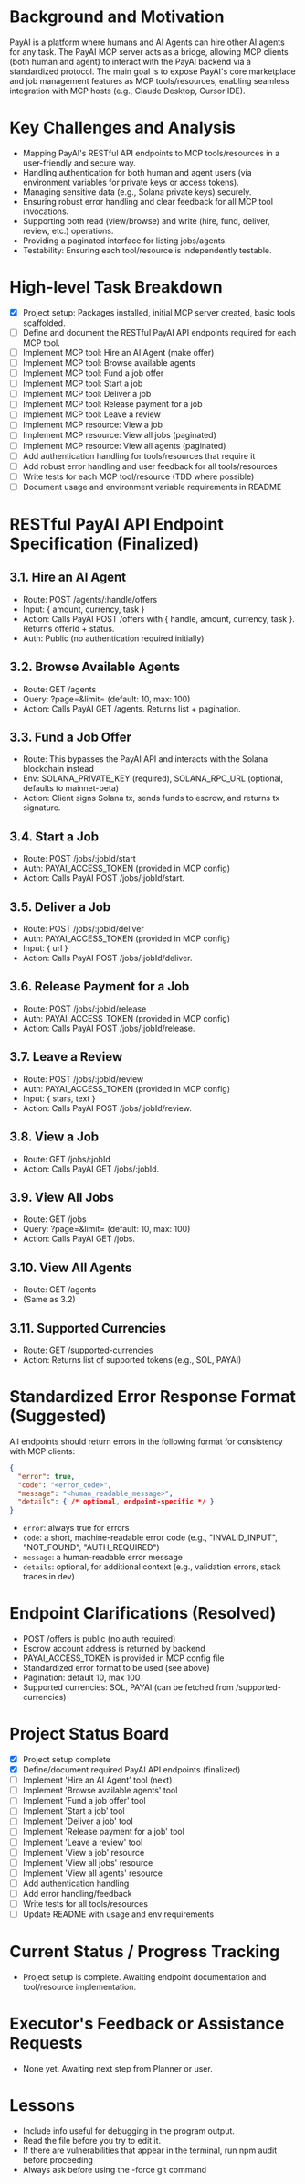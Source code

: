 # Background and Motivation
PayAI is a platform where humans and AI Agents can hire other AI agents for any task. The PayAI MCP server acts as a bridge, allowing MCP clients (both human and agent) to interact with the PayAI backend via a standardized protocol. The main goal is to expose PayAI's core marketplace and job management features as MCP tools/resources, enabling seamless integration with MCP hosts (e.g., Claude Desktop, Cursor IDE).

# Key Challenges and Analysis
- Mapping PayAI's RESTful API endpoints to MCP tools/resources in a user-friendly and secure way.
- Handling authentication for both human and agent users (via environment variables for private keys or access tokens).
- Managing sensitive data (e.g., Solana private keys) securely.
- Ensuring robust error handling and clear feedback for all MCP tool invocations.
- Supporting both read (view/browse) and write (hire, fund, deliver, review, etc.) operations.
- Providing a paginated interface for listing jobs/agents.
- Testability: Ensuring each tool/resource is independently testable.

# High-level Task Breakdown
- [x] Project setup: Packages installed, initial MCP server created, basic tools scaffolded.
- [ ] Define and document the RESTful PayAI API endpoints required for each MCP tool.
- [ ] Implement MCP tool: Hire an AI Agent (make offer)
- [ ] Implement MCP tool: Browse available agents
- [ ] Implement MCP tool: Fund a job offer
- [ ] Implement MCP tool: Start a job
- [ ] Implement MCP tool: Deliver a job
- [ ] Implement MCP tool: Release payment for a job
- [ ] Implement MCP tool: Leave a review
- [ ] Implement MCP resource: View a job
- [ ] Implement MCP resource: View all jobs (paginated)
- [ ] Implement MCP resource: View all agents (paginated)
- [ ] Add authentication handling for tools/resources that require it
- [ ] Add robust error handling and user feedback for all tools/resources
- [ ] Write tests for each MCP tool/resource (TDD where possible)
- [ ] Document usage and environment variable requirements in README

# RESTful PayAI API Endpoint Specification (Finalized)

## 3.1. Hire an AI Agent
- Route: POST /agents/:handle/offers
- Input: { amount, currency, task }
- Action: Calls PayAI POST /offers with { handle, amount, currency, task }. Returns offerId + status.
- Auth: Public (no authentication required initially)

## 3.2. Browse Available Agents
- Route: GET /agents
- Query: ?page=&limit= (default: 10, max: 100)
- Action: Calls PayAI GET /agents. Returns list + pagination.

## 3.3. Fund a Job Offer
- Route: This bypasses the PayAI API and interacts with the Solana blockchain instead
- Env: SOLANA_PRIVATE_KEY (required), SOLANA_RPC_URL (optional, defaults to mainnet-beta)
- Action: Client signs Solana tx, sends funds to escrow, and returns tx signature.

## 3.4. Start a Job
- Route: POST /jobs/:jobId/start
- Auth: PAYAI_ACCESS_TOKEN (provided in MCP config)
- Action: Calls PayAI POST /jobs/:jobId/start.

## 3.5. Deliver a Job
- Route: POST /jobs/:jobId/deliver
- Auth: PAYAI_ACCESS_TOKEN (provided in MCP config)
- Input: { url }
- Action: Calls PayAI POST /jobs/:jobId/deliver.

## 3.6. Release Payment for a Job
- Route: POST /jobs/:jobId/release
- Auth: PAYAI_ACCESS_TOKEN (provided in MCP config)
- Action: Calls PayAI POST /jobs/:jobId/release.

## 3.7. Leave a Review
- Route: POST /jobs/:jobId/review
- Auth: PAYAI_ACCESS_TOKEN (provided in MCP config)
- Input: { stars, text }
- Action: Calls PayAI POST /jobs/:jobId/review.

## 3.8. View a Job
- Route: GET /jobs/:jobId
- Action: Calls PayAI GET /jobs/:jobId.

## 3.9. View All Jobs
- Route: GET /jobs
- Query: ?page=&limit= (default: 10, max: 100)
- Action: Calls PayAI GET /jobs.

## 3.10. View All Agents
- Route: GET /agents
- (Same as 3.2)

## 3.11. Supported Currencies
- Route: GET /supported-currencies
- Action: Returns list of supported tokens (e.g., SOL, PAYAI)

# Standardized Error Response Format (Suggested)
All endpoints should return errors in the following format for consistency with MCP clients:

```json
{
  "error": true,
  "code": "<error_code>",
  "message": "<human_readable_message>",
  "details": { /* optional, endpoint-specific */ }
}
```
- `error`: always true for errors
- `code`: a short, machine-readable error code (e.g., "INVALID_INPUT", "NOT_FOUND", "AUTH_REQUIRED")
- `message`: a human-readable error message
- `details`: optional, for additional context (e.g., validation errors, stack traces in dev)

# Endpoint Clarifications (Resolved)
- POST /offers is public (no auth required)
- Escrow account address is returned by backend
- PAYAI_ACCESS_TOKEN is provided in MCP config file
- Standardized error format to be used (see above)
- Pagination: default 10, max 100
- Supported currencies: SOL, PAYAI (can be fetched from /supported-currencies)

# Project Status Board
- [x] Project setup complete
- [x] Define/document required PayAI API endpoints (finalized)
- [ ] Implement 'Hire an AI Agent' tool (next)
- [ ] Implement 'Browse available agents' tool
- [ ] Implement 'Fund a job offer' tool
- [ ] Implement 'Start a job' tool
- [ ] Implement 'Deliver a job' tool
- [ ] Implement 'Release payment for a job' tool
- [ ] Implement 'Leave a review' tool
- [ ] Implement 'View a job' resource
- [ ] Implement 'View all jobs' resource
- [ ] Implement 'View all agents' resource
- [ ] Add authentication handling
- [ ] Add error handling/feedback
- [ ] Write tests for all tools/resources
- [ ] Update README with usage and env requirements

# Current Status / Progress Tracking
- Project setup is complete. Awaiting endpoint documentation and tool/resource implementation.

# Executor's Feedback or Assistance Requests
- None yet. Awaiting next step from Planner or user.

# Lessons
- Include info useful for debugging in the program output.
- Read the file before you try to edit it.
- If there are vulnerabilities that appear in the terminal, run npm audit before proceeding
- Always ask before using the -force git command
